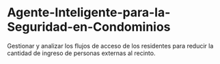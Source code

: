 # Agente-Inteligente-para-la-Seguridad-en-Condominios
Gestionar y analizar los flujos de acceso de los residentes para reducir la cantidad de ingreso de personas externas al recinto.

